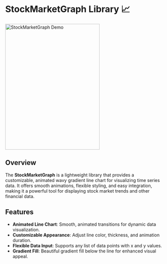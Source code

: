 # StockMarketGraph Library 📈

<img src="https://github.com/user-attachments/assets/c8b45ac8-e0fd-46a8-8017-3efe42cac0d5" alt="StockMarketGraph Demo" width="300" height="400" />

## Overview

The **StockMarketGraph** is a lightweight library that provides a customizable, animated wavy gradient line chart for visualizing time series data. It offers smooth animations, flexible styling, and easy integration, making it a powerful tool for displaying stock market trends and other financial data.

## Features

- **Animated Line Chart**: Smooth, animated transitions for dynamic data visualization.
- **Customizable Appearance**: Adjust line color, thickness, and animation duration.
- **Flexible Data Input**: Supports any list of data points with x and y values.
- **Gradient Fill**: Beautiful gradient fill below the line for enhanced visual appeal.
